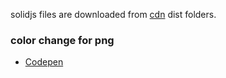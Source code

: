 solidjs files are downloaded from [cdn][def] dist folders.

[def]: https://cdn.jsdelivr.net/npm/solid-js@1.6.2/web/dist/


### color change for png 
- [Codepen](https://codepen.io/sosuke/pen/Pjoqqp)